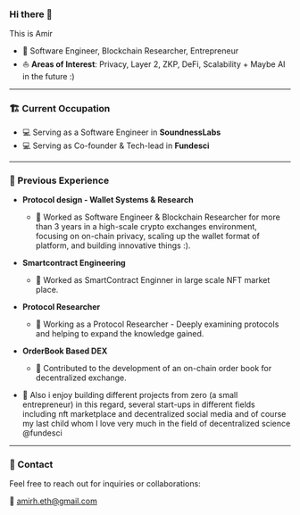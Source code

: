 ### Hi there 👋

This is Amir

- 🔭 Software Engineer, Blockchain Researcher, Entrepreneur
- ⛵ **Areas of Interest**: Privacy, Layer 2, ZKP, DeFi, Scalability + Maybe AI in the future :) 

---
### 🏗️ Current Occupation 
  - 💻 Serving as a Software Engineer in **SoundnessLabs**
  - 💻 Serving as Co-founder & Tech-lead in **Fundesci**

---
### 📜 Previous Experience
  
- **Protocol design - Wallet Systems & Research**  
  - 💼 Worked as Software Engineer & Blockchain Researcher for more than 3 years in a high-scale crypto exchanges environment, focusing on on-chain privacy, scaling up the wallet format of platform, and building innovative things :).
- **Smartcontract Engineering**
  - 💼 Worked as SmartContract Enginner in large scale NFT market place.
- **Protocol Researcher**
  - 💼 Working as a Protocol Researcher - Deeply examining protocols and helping to expand the knowledge gained.
- **OrderBook Based DEX**  
  - 🎯 Contributed to the development of an on-chain order book for decentralized exchange.
  
- 💼 Also i enjoy building different projects from zero (a small entrepreneur) in this regard, several start-ups in different fields including nft marketplace and decentralized social media and of course my last child whom I love very much in the field of decentralized science @fundesci

---
### 📧 Contact

Feel free to reach out for inquiries or collaborations:

📧 [amirh.eth@gmail.com](mailto:amirh.eth@gmail.com)

